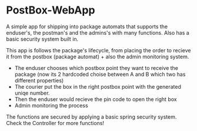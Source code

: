 # PostBox-WebApp
 A simple app for shipping into package automats that supports the enduser's, the postman's and the admins's with many functions. Also has a basic security system built in.

This app is follows the package's lifecycle, from placing the order to recieve it from the postbox (package automat) + also the admin monitoring system.
+ The enduser chooses which postbox point they want to receive the package (now its 2 hardcoded choise between A and B which two has different properties)
+ The courier put the box in the right postbox point with the generated uniqe number.
+ Then the enduser would recieve the pin code to open the right box
+ Admin monitoring the process

The functions are secured by applying a basic spring security system.
Check the Controller for more functions!
